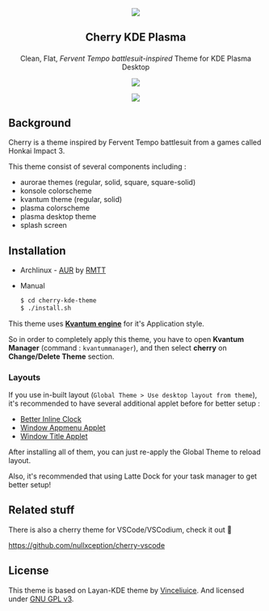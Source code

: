 <p align="center"><img src="https://raw.githubusercontent.com/nullxception/cherry-kde-theme/main/cherry.png"/></p>
<h2><p align="center">Cherry KDE Plasma</p></h2>
<p align="center">Clean, Flat, <i>Fervent Tempo battlesuit-inspired</i> Theme for KDE Plasma Desktop</p>
<p align="center"><img src="https://raw.githubusercontent.com/nullxception/cherry-kde-theme/main/preview-full.png"/></p>
<p align="center"><img src="https://raw.githubusercontent.com/nullxception/cherry-kde-theme/main/preview-variants.png"/></p>
</center>

## Background

Cherry is a theme inspired by Fervent Tempo battlesuit from a games called Honkai Impact 3.

This theme consist of several components including :

- aurorae themes (regular, solid, square, square-solid)
- konsole colorscheme
- kvantum theme (regular, solid)
- plasma colorscheme
- plasma desktop theme
- splash screen

## Installation

- Archlinux - [AUR](https://aur.archlinux.org/packages/cherry-kde-theme) by [RMTT](https://github.com/RMTT)

- Manual

  ```bash
  $ cd cherry-kde-theme
  $ ./install.sh
  ```

This theme uses [**Kvantum engine**](https://github.com/tsujan/Kvantum) for it's Application style.

So in order to completely apply this theme, you have to open **Kvantum Manager** (command : `kvantummanager`), and then select **cherry** on **Change/Delete Theme** section.

### Layouts

If you use in-built layout (`Global Theme > Use desktop layout from theme`), it's recommended to have several additional applet before for better setup :

- [Better Inline Clock](https://store.kde.org/p/1245902/)
- [Window Appmenu Applet](https://store.kde.org/p/1274975/)
- [Window Title Applet](https://store.kde.org/p/1274218/)

After installing all of them, you can just re-apply the Global Theme to reload layout.

Also, it's recommended that using Latte Dock for your task manager to get better setup!

## Related stuff

There is also a cherry theme for VSCode/VSCodium, check it out 🚀

https://github.com/nullxception/cherry-vscode

## License

This theme is based on Layan-KDE theme by [Vinceliuice](https://github.com/vinceliuice).
And licensed under [GNU GPL v3](LICENSE).
